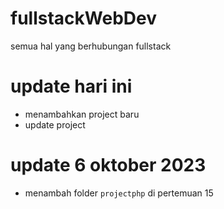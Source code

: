 # fullstackWebDev
semua hal yang berhubungan fullstack

# update hari ini
- menambahkan project baru
- update project
# update 6 oktober 2023
- menambah folder <code>projectphp</code> di pertemuan 15
